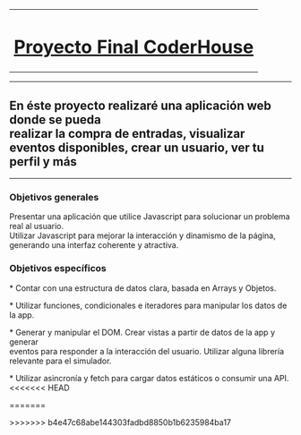 <table>
  <tr>
    <td align="center">
      <h1><u>Proyecto Final CoderHouse</u></h1>
    </td>
  </tr>
</table>
<hr>
<h2>En éste proyecto realizaré una aplicación web donde se pueda <br>
  realizar la compra de entradas, visualizar eventos disponibles, crear un usuario, ver tu perfil y más</h2>
  <hr>
<h3>Objetivos generales</h3>

<p>
  Presentar una aplicación que utilice Javascript para solucionar un problema real al usuario.<br>
Utilizar Javascript para mejorar la interacción y dinamismo de la página, generando una interfaz coherente y atractiva.
</p>

<h3>Objetivos específicos</h3>

<p>
  * Contar con una estructura de datos clara, basada en Arrays y Objetos.</p>
<p>
  * Utilizar funciones, condicionales e iteradores para manipular los datos de la app.<br>
</p>
<p>
  * Generar y manipular el DOM. Crear vistas a partir de datos de la app y generar <br> 
  eventos para responder a la interacción del usuario. Utilizar alguna librería relevante para el simulador.
</p>
<p>
  * Utilizar asincronía y fetch para cargar datos estáticos o consumir una API.
<<<<<<< HEAD
</p>
=======
</p>
>>>>>>> b4e47c68abe144303fadbd8850b1b6235984ba17
